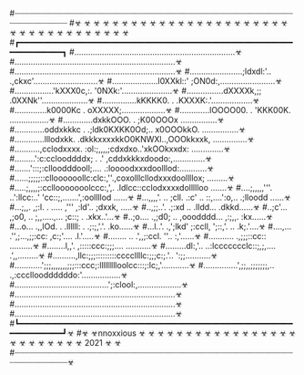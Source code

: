 #┈┈┈┈┈┈┈┈┈┈┈┈┈┈┈┈┈┈┈┈┈┈┈┈┈┈┈┈┈┈┈┈┈┈┈┈┈┈┈┈┈┈┈┈┈┈┈┈┈┈┈┈┈┈┈┈┈┈┈┈┈┈┈┈┈┈┈┈┈┈
#☣ ☣ ☣ ☣ ☣ ☣ ☣ ☣ ☣ ☣ ☣ ☣ ☣ ☣ ☣ ☣ ☣ ☣ ☣ ☣ ☣ ☣ ☣ ☣ ☣ ☣ ☣ ☣ ☣ ☣ ☣ ☣ ☣ ☣ ☣ ☣	
#┏━━━━━━━━━━━━━━━━━━━━━━━━━━━━━━━━━━━━━━━━━━━━━━━━━━━━━━━━━━━━━━━━━━━━┓
#......................................................................☣
#......................................................................☣
#......................................................................☣
#.......................;ldxdl:'..  .,ckxc'............................☣
#....................l0XXkl::'          ;ON0d:,........................☣
#.................'kXXX0c,:.              '0NXk:'......................☣
#................dXXXXk,;;                 .0XXNk''....................☣
#...............kKKKK0. .                   .KXXXK:.'..................☣
#..............k0000Kc  .                    oXXXXX;...................☣
#.............lOOOO00.  .                    'KKK00K. .................☣
#.............dxkkOOO.  .                    ;K00OOOx  ................☣
#.............oddxkkkc  . .;ldk0KXKK0Od;..   x0OOOkkO. ................☣
#.............lllodxkk. .dkkkxxxxkkO0KNWXl..,OOOkkxxk,  ...............☣
#...........,cclodxxxx. :ol:;,,,,;cdxdxo..'xkOOkxxdx:    ..............☣
#.........':c:cclooddddx; .           .' ,cddxkkkxdoodo:,..............☣
#.......':::;:clloodddooll;....        .:loooodxxxdoolllod:............☣
#......;;;;;::clloooooollc:clc:,''.,coxolllcllodxxxdoollllox; .........☣
#.....;,,,,;:ccllooooooolccc:,',.   .ldlcc::cclodxxxxdollllloo  .......☣
#....;,,,,,'''.    ..':llcc:..'       'cc::;,.......',:oollllod  ......☣
#...,,,,'. ..    ;cll.  .:c' ..        ::,....':o,..    .;lloodd ......☣
#...;,,.         ,;:l.  . .....        ,'''  ,:ld'..       ;dxxk, .....☣
#..,;;..'.       .;:xd ..                   .lldd...        .dkkd......☣
#..;c'...         ,;o0, ..   ;,,.....,...   ;c::;  .         .xkx..'...☣
#..;o....         .,;d0; ..  ,ooodddd...   ,:;,,.             :kx......☣
#...o...           .,,lOd. . .llllll:  . .;:;,'.'.            .ko......☣
#...l..'.           .,';lkd'  ;:ccll,  ';::,'. ..             .k;.'....☣
#....,...             .'',;...,;;:cc: ,c:;'....               .l.'.....☣
#........               ..  .',,;:ccl. ''..                   :,'......☣
#...........               .,;;;::cc::                       ..........☣
#........l,,'.            ,:::::ccc:;;;....                 ...........☣
#.........dl:,'..     ..:lccccccclc::;,;,....             .',,.........☣
#..........,llc:;;;:::::::::ccccllllc:;;;c:;.'..        ':;;...........☣
#............';;;,,,,,,,;;;:::ccc;:llllllllloolcc:::;:lc;,'............☣
#...............',;;,,;;;;;;;,..   .,:cccllooddddddo:'.................☣
#.........................................';:clool:,...................☣
#......................................................................☣
#......................................................................☣
#......................................................................☣
#┗━━━━━━━━━━━━━━━━━━━━━━━━━━━━━━━━━━━━━━━━━━━━━━━━━━━━━━━━━━━━━━━━━━━━┛☣
#☣ ☣nnoxxious ☣ ☣ ☣ ☣ ☣ ☣ ☣ ☣ ☣ ☣ ☣ ☣ ☣ ☣ ☣ ☣ ☣ ☣ ☣ ☣ ☣ ☣ ☣ ☣ ☣ 2021 ☣ ☣						
#┈┈┈┈┈┈┈┈┈┈┈┈┈┈┈┈┈┈┈┈┈┈┈┈┈┈┈┈┈┈┈┈┈┈┈┈┈┈┈┈┈┈┈┈┈┈┈┈┈┈┈┈┈┈┈┈┈┈┈┈┈┈┈┈┈┈┈┈┈┈☣
